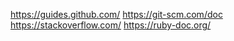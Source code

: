 https://guides.github.com/
https://git-scm.com/doc
https://stackoverflow.com/
https://ruby-doc.org/
